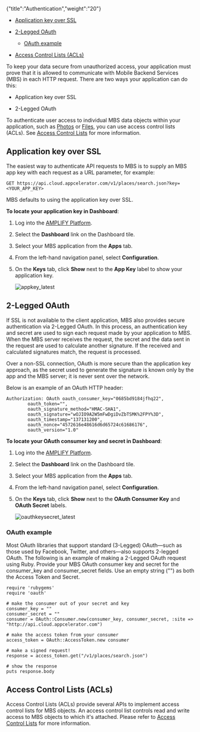 {"title":"Authentication","weight":"20"}

* [Application key over SSL](#application-key-over-ssl)

* [2-Legged OAuth](#2-legged-oauth)

    * [OAuth example](#oauth-example)

* [Access Control Lists (ACLs)](#access-control-lists-acls)

To keep your data secure from unauthorized access, your application must prove that it is allowed to communicate with Mobile Backend Services (MBS) in each HTTP request. There are two ways your application can do this:

* Application key over SSL

* 2-Legged OAuth

To authenticate user access to individual MBS data objects within your application, such as [Photos](/arrowdb/latest/#!/api/Photos) or [Files](/arrowdb/latest/#!/api/Files), you can use access control lists (ACLs). See [Access Control Lists](/arrowdb/latest/#!/api/ACLs) for more information.

## Application key over SSL

The easiest way to authenticate API requests to MBS is to supply an MBS app key with each request as a URL parameter, for example:

```
GET https://api.cloud.appcelerator.com/v1/places/search.json?key=<YOUR_APP_KEY>
```

MBS defaults to using the application key over SSL.

**To locate your application key in Dashboard**:

1. Log into the [AMPLIFY Platform](https://platform.axway.com/).

2. Select the **Dashboard** link on the Dashboard tile.

3. Select your MBS application from the **Apps** tab.

4. From the left-hand navigation panel, select **Configuration**.

5. On the **Keys** tab, click **Show** next to the **App Key** label to show your application key.

    ![appkey_latest](/Images/appc/download/attachments/49153754/appkey_latest.png)

## 2-Legged OAuth

If SSL is not available to the client application, MBS also provides secure authentication via 2-Legged OAuth. In this process, an authentication key and secret are used to sign each request made by your application to MBS. When the MBS server receives the request, the secret and the data sent in the request are used to calculate another signature. If the received and calculated signatures match, the request is processed.

Over a non-SSL connection, OAuth is more secure than the application key approach, as the secret used to generate the signature is known only by the app and the MBS server; it is never sent over the network.

Below is an example of an OAuth HTTP header:

```
Authorization: OAuth oauth_consumer_key="0685bd9184jfhq22",
        oauth_token="",
        oauth_signature_method="HMAC-SHA1",
        oauth_signature="wOJIO9A2W5mFwDgiDvZbTSMK%2FPY%3D",
        oauth_timestamp="137131200",
        oauth_nonce="4572616e48616d6d65724c61686176",
        oauth_version="1.0"
```

**To locate your OAuth consumer key and secret in Dashboard**:

1. Log into the [AMPLIFY Platform](https://platform.axway.com/).

2. Select the **Dashboard** link on the Dashboard tile.

3. Select your MBS application from the **Apps** tab.

4. From the left-hand navigation panel, select **Configuration**.

5. On the **Keys** tab, click **Show** next to the **OAuth Consumer Key** and **OAuth Secret** labels.

    ![oauthkeysecret_latest](/Images/appc/download/attachments/49153754/oauthkeysecret_latest.png)

### OAuth example

Most OAuth libraries that support standard (3-Legged) OAuth—such as those used by Facebook, Twitter, and others—also supports 2-legged OAuth. The following is an example of making a 2-Legged OAuth request using Ruby. Provide your MBS OAuth consumer key and secret for the consumer\_key and consumer\_secret fields. Use an empty string ("") as both the Access Token and Secret.

```
require 'rubygems'
require 'oauth'

# make the consumer out of your secret and key
consumer_key = ""
consumer_secret = ""
consumer = OAuth::Consumer.new(consumer_key, consumer_secret, :site => "http://api.cloud.appcelerator.com")

# make the access token from your consumer
access_token = OAuth::AccessToken.new consumer

# make a signed request!
response = access_token.get("/v1/places/search.json")

# show the response
puts response.body
```

## Access Control Lists (ACLs)

Access Control Lists (ACLs) provide several APIs to implement access control lists for MBS objects. An access control list controls read and write access to MBS objects to which it's attached. Please refer to [Access Control Lists](/arrowdb/latest/#!/api/ACLs) for more information.
